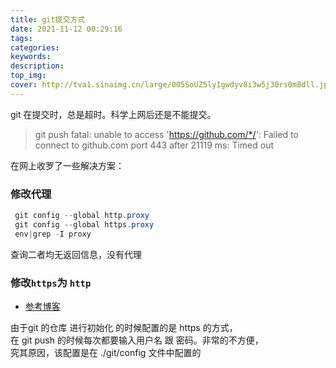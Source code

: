 ```yaml
---
title: git提交方式
date: 2021-11-12 00:29:16
tags:
categories:
keywords:
description:
top_img:
cover: http://tva1.sinaimg.cn/large/005SoUZ5ly1gwdyv8i3w5j30rs0m8dll.jpg
---
```


git 在提交时，总是超时。科学上网后还是不能提交。
> git push
fatal: unable to access 'https://github.com/*/': Failed to connect to github.com port 443 after 21119 ms: Timed out

在网上收罗了一些解决方案：  

### 修改代理

```powershell
 git config --global http.proxy
 git config --global https.proxy
 env|grep -I proxy
```
查询二者均无返回信息，没有代理

### 修改`https`为 `http`

- [参考博客](https://blog.csdn.net/u010003835/article/details/78816481)

由于git 的仓库 进行初始化 的时候配置的是 https 的方式，  
在 git push 的时候每次都要输入用户名 跟 密码。非常的不方便，  
究其原因，该配置是在 ./git/config 文件中配置的  